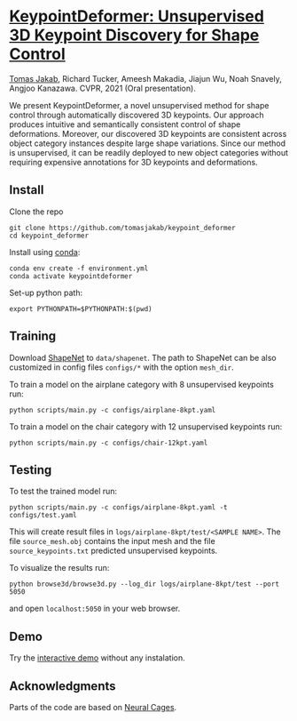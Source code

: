 # [KeypointDeformer: Unsupervised 3D Keypoint Discovery for Shape Control](https://tomasjakab.github.io/KeypointDeformer/)

[Tomas Jakab](http://www.robots.ox.ac.uk/~tomj), Richard Tucker, Ameesh Makadia, Jiajun Wu, Noah Snavely, Angjoo Kanazawa.
CVPR, 2021 (Oral presentation).

We present KeypointDeformer, a novel unsupervised method for shape control through automatically discovered 3D keypoints. Our approach produces intuitive and semantically consistent control of shape deformations. Moreover, our discovered 3D keypoints are consistent across object category instances despite large shape variations. Since our method is unsupervised, it can be readily deployed to new object categories without requiring expensive annotations for 3D keypoints and deformations.


## Install
Clone the repo
```
git clone https://github.com/tomasjakab/keypoint_deformer
cd keypoint_deformer
```

Install using [conda](https://docs.conda.io/en/latest/):
```
conda env create -f environment.yml 
conda activate keypointdeformer
```
Set-up python path:
```
export PYTHONPATH=$PYTHONPATH:$(pwd)
```

## Training
Download [ShapeNet](https://shapenet.org/download/shapenetcore) to `data/shapenet`. The path to ShapeNet can be also customized in config files `configs/*` with the option `mesh_dir`.

To train a model on the airplane category with 8 unsupervised keypoints run: 
```
python scripts/main.py -c configs/airplane-8kpt.yaml
```

To train a model on the chair category with 12 unsupervised keypoints run:
```
python scripts/main.py -c configs/chair-12kpt.yaml
```

## Testing
To test the trained model run:
```
python scripts/main.py -c configs/airplane-8kpt.yaml -t configs/test.yaml 
```
This will create result files in `logs/airplane-8kpt/test/<SAMPLE NAME>`. The file `source_mesh.obj` contains the input mesh and the file `source_keypoints.txt` predicted unsupervised keypoints. 

To visualize the results run:
```
python browse3d/browse3d.py --log_dir logs/airplane-8kpt/test --port 5050
```
and open `localhost:5050` in your web browser.

## Demo
Try the [interactive demo](https://tomasjakab.github.io/KeypointDeformer/demo.html) without any instalation.


## Acknowledgments
Parts of the code are based on [Neural Cages](https://github.com/yifita/deep_cage).
